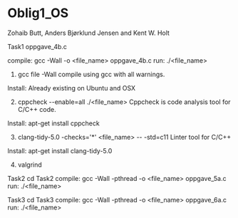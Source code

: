 # Oblig1_OS

Zohaib Butt, Anders Bjørklund Jensen and Kent W. Holt


Task1
oppgave_4b.c

compile: gcc -Wall -o <file_name> oppgave_4b.c 
run: ./<file_name>

1. gcc file -Wall
	compile using gcc with all warnings.

Install: 
	Already existing on Ubuntu and OSX

2. cppcheck --enable=all ./<file_name>
	Cppcheck is code analysis tool for C/C++ code. 

Install:
	apt-get install cppcheck

3.	clang-tidy-5.0 -checks='*' <file_name> -- -std=c11
	Linter tool for C/C++ 

Install:
	apt-get install clang-tidy-5.0

4. valgrind

Task2
cd Task2
compile: gcc -Wall -pthread -o  <file_name> oppgave_5a.c
run: ./<file_name>

Task3
cd Task3
compile: gcc -Wall -pthread -o  <file_name> oppgave_6a.c
run: ./<file_name>



